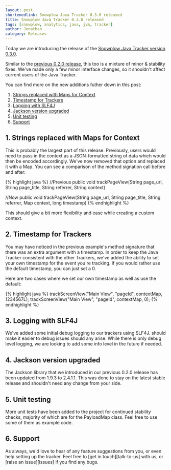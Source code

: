 ```yaml
---
layout: post
shortenedlink: Snowplow Java Tracker 0.3.0 released
title: Snowplow Java Tracker 0.3.0 released
tags: [snowplow, analytics, java, jvm, tracker]
author: Jonathan
category: Releases
---
```


Today we are introducing the release of the [Snowplow Java Tracker version 0.3.0][repo].

Similar to the [previous 0.2.0 release][original-post], this too is a mixture of minor & stability fixes. We've made only a few minor interface changes, so it shouldn't affect current users of the Java Tracker.

You can find more on the new additions futher down in this post:

1. [Strings replaced with Maps for Context](/blog/2014/07/08/snowplow-java-tracker-0.3.0-released/#maps)
2. [Timestamp for Trackers](/blog/2014/07/08/snowplow-java-tracker-0.3.0-released/#timestamp)
3. [Logging with SLF4J](/blog/2014/07/08/snowplow-java-tracker-0.3.0-released/#logging)
4. [Jackson version upgraded](/blog/2014/07/08/snowplow-java-tracker-0.3.0-released/#jackson)
5. [Unit testing](/blog/2014/07/08/snowplow-java-tracker-0.3.0-released/#tests)
6. [Support](/blog/2014/07/08/snowplow-java-tracker-0.3.0-released/#support)

<!--more-->

<h2><a name="maps">1. Strings replaced with Maps for Context</a></h2>
This is probably the largest part of this release. Previously, users would need to pass in the context as a JSON-formatted string of data which would then be encoded accordingly. We've now removed that option and replaced it with a Map. You can see a comparison of the method signation call before and after:

{% highlight java %}
//Previous
public void trackPageView(String page_url, String page_title, String referrer, String context)

//Now
public void trackPageView(String page_url, String page_title, String referrer, Map context, long timestamp)
{% endhighlight %}

This should give a bit more flexibility and ease while creating a custom context.

<h2><a name="timestamp">2. Timestamp for Trackers</a></h2>
You may have noticed in the previous example's method signature that there was an extra argument with a timestamp. In order to keep the Java Tracker consistent with the other Trackers, we've added the ability to set your own timestamp for the event you're tracking. If you would rather use the default timestamp, you can just set a 0.

Here are two cases where we set our own timestamp as well as use the default:

{% highlight java %}
trackScreenView("Main View", "pageId", contextMap, 1234567L);
trackScreenView("Main View", "pageId", contextMap, 0);
{% endhighlight %}


<h2><a name="logging">3. Logging with SLF4J</a></h2>
We've added some initial debug logging to our trackers using SLF4J. should make it easier to debug issues should any arise. While there is only debug level logging, we are looking to add some info level in the future if needed.

<h2><a name="jackson">4. Jackson version upgraded</a></h2>
The Jackson library that we introduced in our previous 0.2.0 release has been updated from 1.9.3 to 2.4.1.1. This was done to stay on the latest stable release and shouldn't need any change from your side.

<h2><a name="tests">5. Unit testing</a></h2>
More unit tests have been added to the project for continued stability checks, majority of which are for the PayloadMap class. Feel free to use some of them as example code.

<h2><a name="support">6. Support</a></h2>
As always, we'd love to hear of any feature suggestions from you, or even help setting up the tracker. Feel free to [get in touch][talk-to-us] with us, or [raise an issue][issues] if you find any bugs.

[repo]: https://github.com/snowplow/snowplow-java-tracker/tree/0.3.0
[issues]: https://github.com/snowplow/snowplow/issues
[talk-to-us]: https://github.com/snowplow/snowplow/wiki/Talk-to-us

[original-post]: /blog/2014/07/02/snowplow-java-tracker-0.2.0-released/